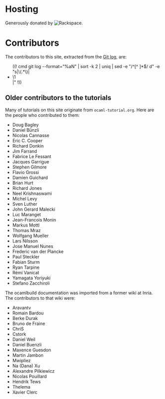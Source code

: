 <!-- ((! set title Contributors !)) -->

Hosting
=======

<p>Generously donated by <img src="/img/rackspace_300x109.jpg" alt="Rackspace">.</p>


Contributors
============

The contributors to this site, extracted from the
[Git log](https://github.com/ocaml/ocaml.org/commits/master), are:

<ul>
((! cmd git log --format="%aN" | sort -k 2 | uniq | sed -e "/^[^ ]*$/ d" -e "s|\(.*\)|<li>\1</li>|" !))
</ul>


Older contributors to the tutorials
-----------------------------------

Many of tutorials on this site originate from `ocaml-tutorial.org`.  Here are
the people who contributed to them:

* Doug Bagley
* Daniel Bünzli
* Nicolas Cannasse
* Eric C. Cooper
* Richard Donkin
* Jim Farrand
* Fabrice Le Fessant
* Jacques Garrigue
* Stephen Gilmore
* Flavio Grossi
* Damien Guichard
* Brian Hurt
* Richard Jones
* Neel Krishnaswami
* Michel Levy
* Sven Luther
* John Gerard Malecki
* Luc Maranget
* Jean-Francois Monin
* Markus Mottl
* Thomas Mraz
* Wolfgang Mueller
* Lars Nilsson
* Jose Manuel Nunes
* Frederic van der Plancke
* Paul Steckler
* Fabian Sturm
* Ryan Tarpine
* Rémi Vanicat
* Yamagata Yoriyuki
* Stefano Zacchiroli

The ocamlbuild documentation was imported from a former wiki at
Inria. The contributors to that wiki were:

* Aravantv
* Romain Bardou
* Berke Durak
* Bruno de Fraine
* ChriS
* Cstork
* Daniel Weil
* Daniel Buenzli
* Maxence Guesdon
* Martin Jambon
* Mwipliez
* Na (Dana) Xu
* Alexandre Pilkiewicz
* Nicolas Pouillard
* Hendrik Tews
* Thelema
* Xavier Clerc

